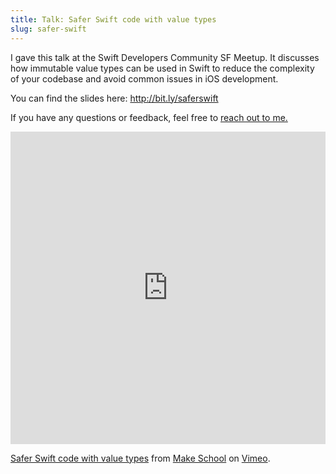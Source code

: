 ```yaml
---
title: Talk: Safer Swift code with value types
slug: safer-swift
--- 
```


I gave this talk at the Swift Developers Community SF Meetup. It discusses how immutable value types can be used in Swift to reduce the complexity of your codebase and avoid common issues in iOS development.

You can find the slides here: http://bit.ly/saferswift

If you have any questions or feedback, feel free to [reach out to me.](mailto:benji@makeschool.com) 

<iframe src="https://player.vimeo.com/video/121836459" width=100% height=500px frameborder="0" webkitallowfullscreen mozallowfullscreen allowfullscreen></iframe> <p><a href="https://vimeo.com/121836459">Safer Swift code with value types</a> from <a href="https://vimeo.com/user29573517">Make School</a> on <a href="https://vimeo.com">Vimeo</a>.</p>